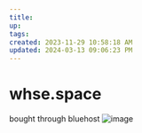 ```yaml
---
title:
up: 
tags: 
created: 2023-11-29 10:58:18 AM
updated: 2024-03-13 09:06:23 PM
---
```

# whse.space
bought through bluehost 
![image](notes/Pasted%20image%2020231002222814.png)